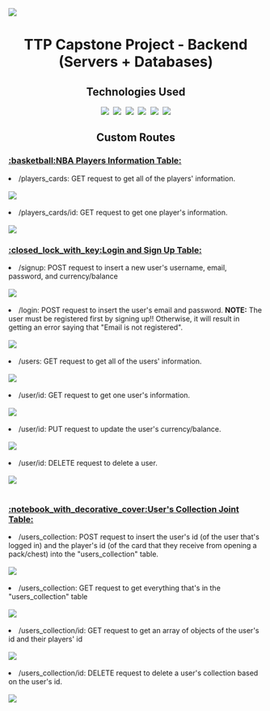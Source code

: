 <a href="https://ttp-capstone-project-backend.herokuapp.com/"> <img src="https://img.shields.io/website-up-down-blue-red/http/monip.org.svg"/> </a>

<h1 align="center"> TTP Capstone Project - Backend (Servers + Databases) </h1>

<h2 align="center">  Technologies Used  </h3>
<div align="center">
  <kbd> <img src="https://img.shields.io/badge/javascript-%23323330.svg?style=for-the-badge&logo=javascript&logoColor=%23F7DF1E" /> </kbd>
  <kbd> <img src="https://img.shields.io/badge/node.js-6DA55F?style=for-the-badge&logo=node.js&logoColor=white" /> </kbd>
  <kbd> <img src="https://img.shields.io/badge/express.js-%23404d59.svg?style=for-the-badge&logo=express&logoColor=%2361DAFB" /> </kbd>
  <kbd> <img src="https://img.shields.io/badge/postgres-%23316192.svg?style=for-the-badge&logo=postgresql&logoColor=white" /> </kbd>
  <kbd> <img src="https://img.shields.io/badge/Postman-FF6C37?style=for-the-badge&logo=postman&logoColor=white" /> </kbd>
  <kbd> <a href="https://ttp-capstone-project-backend.herokuapp.com/"> <img src="https://img.shields.io/badge/Deployed%20on%20Heroku-430098?style=for-the-badge&logo=heroku&logoColor=white" /> </a> </kbd>
</div>

<h2 align="center"> Custom Routes </h2>
  <div>
      <h3> <ins>:basketball:NBA Players Information Table:</ins> </h3>
      <li>/players_cards: GET request to get all of the players' information.</li>
      <br/>
      <img src="https://user-images.githubusercontent.com/59656591/156496571-ef59e681-c33c-4d5b-aaea-06977b14556f.PNG">
      <br/>
      <br/>
      <li>/players_cards/id: GET request to get one player's information.</li>
      <br/>
      <img src="https://user-images.githubusercontent.com/59656591/156496724-44cc32b5-5b9b-4645-92c6-b078ffa4cde5.PNG">
  </div>
    
  <div>
      <h3> <ins>:closed_lock_with_key:Login and Sign Up Table:</ins> </h3>
      <li>/signup: POST request to insert a new user's username, email, password, and currency/balance</li>
      <br/>
      <img src="https://user-images.githubusercontent.com/59656591/156504947-f46ab39d-dd30-4d8e-897b-a3bcc94c97c7.PNG">
      <br/>
      <br/>
      <li>/login: POST request to insert the user's email and password. <strong>NOTE:</strong> The user must be registered first by signing up!! Otherwise, it will result in getting an error saying that "Email is not registered". </li>
      <br/>
      <img src="https://user-images.githubusercontent.com/59656591/156505159-6011eb05-2ce7-48cf-8a83-3df9dd8e12d8.PNG">
      <br/>
      <br/>
      <li>/users: GET request to get all of the users' information.</li>
      <br/>
      <img src="https://user-images.githubusercontent.com/59656591/156502469-e7a210dd-999c-41b2-8235-0ff94ba1e118.PNG">
      <br/>
      <br/>
      <li>/user/id: GET request to get one user's information.</li>
      <br/>
      <img src="https://user-images.githubusercontent.com/59656591/156502606-e778a218-052f-4aa9-b3c6-b6262c7ecb4e.PNG">
      <br/>
      <br/>
      <li>/user/id: PUT request to update the user's currency/balance.</li>
      <br/>
      <img src="https://user-images.githubusercontent.com/59656591/156505764-01d8f348-ca97-419e-b61b-c4fec1da8686.PNG">
      <br/>
      <br/>
      <li>/user/id: DELETE request to delete a user.</li>
      <br/>
      <img src="https://user-images.githubusercontent.com/59656591/156502682-f7cfcd89-22b9-476f-894b-8bfaf902ac82.PNG">
      <br/>
      <br/>
  </div>

  <div>
      <h3> <ins>:notebook_with_decorative_cover:User's Collection Joint Table:</ins> </h3>
      <li>/users_collection: POST request to insert the user's id (of the user that's logged in) and the player's id (of the card that they receive from opening a pack/chest) into the "users_collection" table.</li>
      <br/>
      <img src="https://user-images.githubusercontent.com/59656591/156501897-94cff0a7-0435-41c9-aedd-771526ce7fae.PNG">
      <br/>
      <br/>
      <li>/users_collection: GET request to get everything that's in the "users_collection" table</li>
      <br/>
      <img src="https://user-images.githubusercontent.com/59656591/156503671-a4bc9c64-46c8-45c0-9e99-dd6065bd0e75.png">
      <br/>
      <br/>
      <li>/users_collection/id: GET request to get an array of objects of the user's id and their players' id</li>
      <br/>
      <img src="https://user-images.githubusercontent.com/59656591/156501296-8ba98300-b8de-4513-9024-3689550906a9.PNG">
      <br/>
      <br/>
      <li>/users_collection/id: DELETE request to delete a user's collection based on the user's id.</li>
      <br/>
      <img src="https://user-images.githubusercontent.com/59656591/156502930-e90b633f-fc51-4167-afde-749e656774a4.PNG">
  </div>

